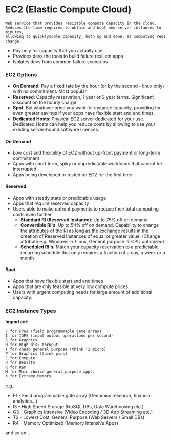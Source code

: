 # EC2 (Elastic Compute Cloud)

```
Web service that provides resizable compute capacity in the cloud. Reduces the time required to obtain and boot new server instances to minutes,
allowing to quicklyscale capasity, both up and down, as computing reqs change.
```
* Pay only for capacity that you actually use
* Provides devs the tools to build failure resilient apps
* Isolates devs from common failure scenarios

### EC2 Options

* __On Demand__: Pay a fixed rate by the hour (or by the second - linux only) with no commitment. Most popular.
* __Reserved__: Capacity reservation, 1 year or 3 year terms. Significant discount on the hourly charge.
* __Spot__: Bid whatever price you want for instance capacity, providing for even greater savings if your apps have flexible start and end times.
* __Dedicated Hosts__: Physical EC2 server dedicated for your use. Dedicated Hosts can help you reduce costs by allowing to use your existing server-bound software licences.

#### On Demand

* Low cost and flexibility of EC2 without up-front payment or long-term commitment
* Apps with short term, spiky or unpredictable workloads that cannot be interrupted
* Apps being developed or tested on EC2 for the first time

#### Reserved

* Apps with steady state or predictable usage
* Apps that require reserved capacity
* Users able to make upfront payments to reduce their total computing costs even further
    * __Standard RI (Reserved Instance)__: Up to 75% off on demand
    * __Convertible RI's__: Up to 54% off on demand. Capability to change the attributes of the RI as long as the exchange results in the creation of Reserved Instances of equal or greater value. (Change attribute e.g. Windows -> Linux, General purpose -> CPU optimized)
    * __Scheduled RI's__: Match your capacity reservation to a predictable recurring schedule that only requires a fraction of a day, a week or a month

#### Spot

* Apps that have flexible start and end times
* Apps that are only feasible at very low compute prices
* Users with urgent computing needs for large amount of additional capacity.

### EC2 Instance Types

**Important:**

```
F for FPGA (field programmable gate array)
I for IOPS (input output operations per second)
G for Graphics
H for High disk thruput
T for cheap general purpose (think T2 micro)
P for Graphics (think pics)
C for Compute
D for Density
R for Ram
M for Main choice general purpose apps.
X for Extreme Memory
```

e.g.

* F1 - Field programmable gate array (Genomics research, financial analytics...)
* I3 - High Speed Storage (NoSQL DBs, Data Warehousing etc.)
* G3 - Graphics Intensive (Video Encoding / 3D App Streaming etc.)
* T2 - Lowest Cost, General Purpose (Web Servers / Small DBs)
* R4 - Memory Optimized (Memory Intensive Apps)

and so on...

